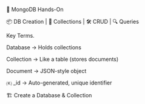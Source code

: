 🍃 MongoDB Hands-On

📦 DB Creation | 📁 Collections | 🛠️ CRUD | 🔍 Queries


Key Terms.

  Database → Holds collections

  Collection → Like a table (stores documents)

  Document → JSON-style object

  🄚 _id →  Auto-generated, unique identifier


🏗️ Create a Database & Collection

